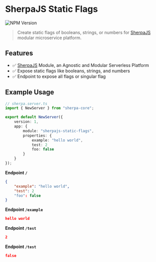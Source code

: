 # SherpaJS Static Flags
![NPM Version](https://img.shields.io/npm/v/sherpajs-static-flags)

> Create static flags of booleans, strings, or numbers for [SherpaJS](https://github.com/sellersindustry/SherpaJS) modular microservice platform.


## Features
- ✅ [SherpaJS](https://github.com/sellersindustry/SherpaJS) Module, an Agnostic and Modular Serverless Platform
- ✅ Expose static flags like booleans, strings, and numbers
- ✅ Endpoint to expose all flags or singular flag


## Example Usage
```typescript
// sherpa.server.ts
import { NewServer } from "sherpa-core";

export default NewServer({
    version: 1,
    app: {
        module: "sherpajs-static-flags",
        properties: {
            example: "hello world",
            test: 2
            foo: false
        }
    }
});
```

**Endpoint `/`**
```json
{
    "example": "hello world",
    "test": 2
    "foo": false
}
```

**Endpoint `/example`**
```json
hello world
```

**Endpoint `/test`**
```json
2
```

**Endpoint `/test`**
```json
false
```